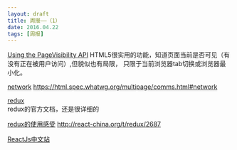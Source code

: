 ```yaml
---
layout: draft
title: 周报——（1）
date: 2016.04.22
tags: [周报]
---
```


[Using the PageVisibility API](http://www.html5rocks.com/en/tutorials/pagevisibility/intro/)
HTML5很实用的功能，知道页面当前是否可见（有没有正在被用户访问）,但貌似也有局限，
只限于当前浏览器tab切换或浏览器最小化。



[network](https://html.spec.whatwg.org/multipage/comms.html#network)
    https://html.spec.whatwg.org/multipage/comms.html#network

[redux](http://redux.js.org/docs/basics/ExampleTodoList.html)    
redux的官方文档，还是很详细的

[redux的使用感受](http://react-china.org/t/redux/2687)
   http://react-china.org/t/redux/2687

[ReactJs中文站](http://docs.reactjs-china.com/)